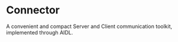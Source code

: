 # Connector
A convenient and compact Server and Client communication toolkit, implemented through AIDL.
